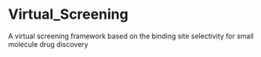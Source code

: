 # Virtual_Screening
A virtual screening framework based on the binding site selectivity for small molecule drug discovery
